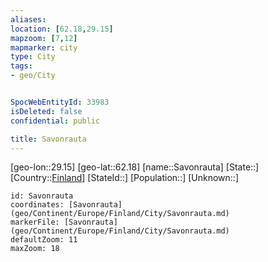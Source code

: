 ```yaml
---
aliases: 
location: [62.18,29.15]
mapzoom: [7,12] 
mapmarker: city 
type: City
tags:
- geo/City


SpocWebEntityId: 33983
isDeleted: false
confidential: public

title: Savonrauta
---
```

[geo-lon::29.15]
[geo-lat::62.18]
[name::Savonrauta]
[State::]
[Country::[Finland](geo/Continent/Europe/Finland.md)]
[StateId::]
[Population::]
[Unknown::]


```leaflet
id: Savonrauta
coordinates: [Savonrauta](geo/Continent/Europe/Finland/City/Savonrauta.md)
markerFile: [Savonrauta](geo/Continent/Europe/Finland/City/Savonrauta.md)
defaultZoom: 11 
maxZoom: 18
```


